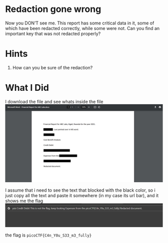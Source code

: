 # Redaction gone wrong

Now you DON’T see me.
This report has some critical data in it, some of which have been redacted correctly, while some were not. Can you find an important key that was not redacted properly?

# Hints

1. How can you be sure of the redaction?

# What I Did

I download the file and see whats inside the file
<img src="Pic_1.jpg">

I assume that i need to see the text that blocked with the black color,
so i just copy all the text and paste it somewhere (in my case its url bar),
and it shows me the flag
<img src="Pic_2.jpg">

the flag is
``` picoCTF{C4n_Y0u_S33_m3_fully} ```